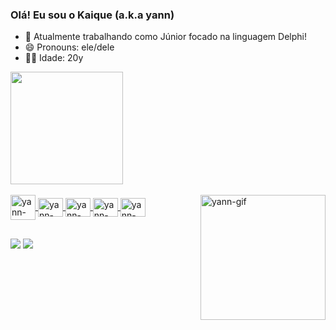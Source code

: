 ### Olá! Eu sou o Kaique (a.k.a yann)

- 🌱 Atualmente trabalhando como Júnior focado na linguagem Delphi!
- 😄 Pronouns: ele/dele
- 🐱‍👤 Idade: 20y

<div>
  <a href="https://github.com/yannn-dev">
  <img height= "180em" src="https://github-readme-stats.vercel.app/api?username=yannn-dev&show_icons=true&theme=dracula&include_all_commits=true&count_private=true"/>
</div>

<div style="display: inline_block"><br>
  <img align="center" alt="yann-dbeaver" heigth="30" width="40" src="https://cdn.jsdelivr.net/gh/devicons/devicon@latest/icons/dbeaver/dbeaver-original.svg"/>
  <img align="center" alt="yann-postgresql" height="30" width="40" src="https://cdn.jsdelivr.net/gh/devicons/devicon@latest/icons/postgresql/postgresql-plain.svg"/>
  <img align="center" alt="yann-oracle" height="30" width="40" src="https://cdn.jsdelivr.net/gh/devicons/devicon@latest/icons/oracle/oracle-original.svg"/>
  <img align="center" alt="yann-android" height="30" width="40" src="https://cdn.jsdelivr.net/gh/devicons/devicon@latest/icons/android/android-plain.svg"/>
  <img align="center" alt="yann-delphi" height="30" width="40" src="https://static-00.iconduck.com/assets.00/delphi-icon-256x256-8k6mxujp.png"/>
  <img align="right" height="200" alt="yann-gif" src="https://media.discordapp.net/attachments/811289796836065300/1151914958431457310/ezgif.com-gif-maker.gif?ex=65e9e8e7&is=65d773e7&hm=d8c84d8ebb73269f594f080d210cd85ed82072eaa1603bac5589e973fa8c879f&">
</div>

##

<div>
  <a href="https://www.instagram.com/kaique_rabesco" target="_blank"><img src="https://img.shields.io/badge/Instagram-E4405F?style=for-the-badge&logo=instagram&logoColor=white target="_blank"></a>
  <a href="https://www.linkedin.com/in/kaique-rabesco-valverde-767b6b33a/" target="_blank"><img src="https://img.shields.io/badge/LinkedIn-0A66C2?logo=linkedin&logoColor=white&style=for-the-badge"></a>
</div>
